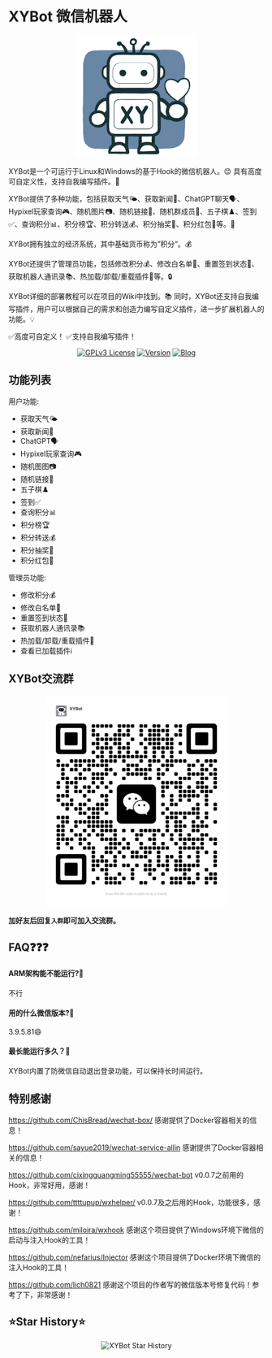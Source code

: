 # XYBot 微信机器人

<p align="center">
    <img alt="XYBot微信机器人logo" width="240" src="https://github.com/HenryXiaoYang/HXY_Readme_Images/blob/main/XYBot/v0.0.7/logo/xybot_logo.png?raw=true">
</p>

XYBot是一个可运行于Linux和Windows的基于Hook的微信机器人。😊 具有高度可自定义性，支持自我编写插件。🚀

XYBot提供了多种功能，包括获取天气🌤️、获取新闻📰、ChatGPT聊天🗣️、Hypixel玩家查询🎮、随机图片📷、随机链接🔗、随机群成员👥、五子棋♟️、签到✅、查询积分📊、积分榜🏆、积分转送💰、积分抽奖🎁、积分红包🧧等。🎉

XYBot拥有独立的经济系统，其中基础货币称为”积分“。💰

XYBot还提供了管理员功能，包括修改积分💰、修改白名单📝、重置签到状态🔄、获取机器人通讯录📚、热加载/卸载/重载插件🔄等。🔒

XYBot详细的部署教程可以在项目的Wiki中找到。📚 同时，XYBot还支持自我编写插件，用户可以根据自己的需求和创造力编写自定义插件，进一步扩展机器人的功能。💡

✅高度可自定义！
✅支持自我编写插件！

<p align="center">
    <a href="https://opensource.org/licenses/"><img src="https://img.shields.io/badge/License-GPL%20v3-red.svg" alt="GPLv3 License"></a>
    <a href="https://github.com/HenryXiaoYang/XYBot"><img src="https://img.shields.io/badge/Version-0.0.7-orange.svg" alt="Version"></a>
    <a href="https://yangres.com"><img src="https://img.shields.io/badge/Blog-@HenryXiaoYang-yellow.svg" alt="Blog"></a>
</p>

## 功能列表

用户功能:

- 获取天气🌤️
- 获取新闻📰
- ChatGPT🗣️
- Hypixel玩家查询🎮
- 随机图图📷
- 随机链接🔗
- 五子棋♟️
- 签到✅
- 查询积分📊
- 积分榜🏆
- 积分转送💰
- 积分抽奖🎁
- 积分红包🧧

管理员功能:

- 修改积分💰
- 修改白名单📝
- 重置签到状态🔄
- 获取机器人通讯录📚
- 热加载/卸载/重载插件🔄
- 查看已加载插件ℹ️

## XYBot交流群

<p align="center">
    <img alt="XYBot二维码" width="360" src="https://github.com/HenryXiaoYang/HXY_Readme_Images/blob/main/XYBot/v0.0.7/README/XYBot_QRCode.jpeg?raw=true">
</p>

**加好友后回复`入群`即可加入交流群。**

## FAQ❓❓❓

#### ARM架构能不能运行?🤔️

不行

#### 用的什么微信版本?🤔️

3.9.5.81😄

#### 最长能运行多久？🤔️

XYBot内置了防微信自动退出登录功能，可以保持长时间运行。

## 特别感谢

https://github.com/ChisBread/wechat-box/ 感谢提供了Docker容器相关的信息！

https://github.com/sayue2019/wechat-service-allin 感谢提供了Docker容器相关的信息！

https://github.com/cixingguangming55555/wechat-bot v0.0.7之前用的Hook，非常好用，感谢！

https://github.com/ttttupup/wxhelper/ v0.0.7及之后用的Hook，功能很多，感谢！

https://github.com/miloira/wxhook 感谢这个项目提供了Windows环境下微信的启动与注入Hook的工具！

https://github.com/nefarius/Injector 感谢这个项目提供了Docker环境下微信的注入Hook的工具！

https://github.com/lich0821 感谢这个项目的作者写的微信版本号修复代码！参考了下，非常感谢！

## ⭐️Star History⭐️

<p align="center">
    <picture>
      <source
        media="(prefers-color-scheme: dark)"
        srcset="
          https://api.star-history.com/svg?repos=HenryXiaoYang/XYBot&type=Date&theme=dark
        "
      />
      <source
        media="(prefers-color-scheme: light)"
        srcset="
          https://api.star-history.com/svg?repos=HenryXiaoYang/XYBot&type=Date
        "
      />
      <img
        alt="XYBot Star History"
        width="600"
        src="https://api.star-history.com/svg?repos=HenryXiaoYang/XYBot&type=Date"
      />
    </picture>
</p>

